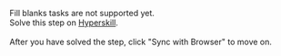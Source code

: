 Fill blanks tasks are not supported yet. <br>Solve this step on <a href="https://hyperskill.org/learn/step/32959">Hyperskill</a>. <br><br>After you have solved the step, click "Sync with Browser"  to move on.